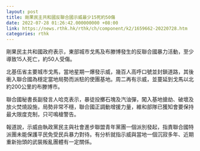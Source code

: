 ```yaml
---
layout: post
title: 剛果民主共和國反聯合國示威最少15死約50傷
date: 2022-07-28 01:26:42.000000000 +08:00
link: https://news.rthk.hk/rthk/ch/component/k2/1659662-20220728.htm
categories: rthk
---
```


剛果民主共和國政府表示，東部城市戈馬及布滕博發生的反聯合國暴力活動，至少導致15人死亡，約50人受傷。

北基伍省主要城市戈馬，當地星期一爆發示威，幾百人高呼口號並封鎖道路，其後衝入聯合國為穩定當地局勢而派駐的使團基地。周二再有示威，並蔓延到戈馬以北約200公里的布滕博市。

聯合國秘書長副發言人哈克表示，暴徒投擲石塊及汽油彈，闖入基地搶劫、破壞及放火焚燒設施，局勢非常不穩，聯合國正調動增援力量，維和部隊已獲知會要保持最大限度克制，只可鳴槍警告。

報道說，示威由執政黨民主與社會進步聯盟青年黨團一個派別發起，指責聯合國特派團未能保護平民免受民兵暴力對待。有分析就指示威與當地一個沉寂多年、近期重新抬頭的武裝叛亂團體有一定關係。
